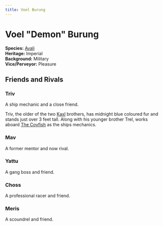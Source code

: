 ```yaml
---
title: Voel Burung
---
```


# Voel "Demon" Burung

**Species:** [Avali](/xeno/avali)<br />
**Heritage:** Imperial<br />
**Background:** Military<br />
**Vice/Perveyor:** Pleasure

## Friends and Rivals

### Triv

A ship mechanic and a close friend.

Triv, the older of the two [Kaxl](/xeno/kaxl) brothers, has midnight blue coloured fur and stands just over 3 feet tall. Along with his younger brother Trel, works aboard [The Coyfish](/crew/the-coyfish.md) as the ships mechanics.

### Mav

A former mentor and now rival.

### Yattu

A gang boss and friend.

### Choss

A professional racer and friend.

### Meris

A scoundrel and friend.